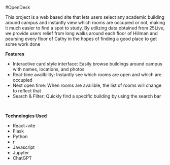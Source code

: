 #OpenDesk

This project is a web based site that lets users select any academic building around campus and instantly view which rooms are occupied or not, making it much easier to find a spot to study. By utilizing data obtained from 25Live, we provide users relief from long walks around each floor of Hillman and peursing every floor of Cathy in the hopes of finding a good place to get some work done <br>

**Features**
<ul>
  <li>Interactive card style interface: Easily browse buildings around campus with names, locations, and photos</li>
  <li>Real-time availbility: Instantly see which rooms are open and which are occupied</li>
  <li>Next open time: When rooms are availible, the list of rooms will change to reflect that</li>
  <li>Search & Filter: Quickly find a specific building by using the search bar</li>
</ul> <br>

**Technologies Used**
<ul>
  <li>React+vite</li>
  <li>Flask</li>
  <li>Python</li>
  <li>r</li>
  <li>Javascript</li>
  <li>Jupyter</li>
  <li>ChatGPT</li>
</ul>
